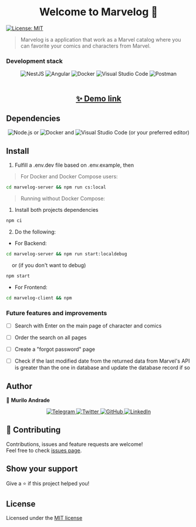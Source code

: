 <h1 align="center">Welcome to Marvelog 👋</h1>
<p>
  <a href="#" target="_blank">
    <img alt="License: MIT" src="https://img.shields.io/badge/License-MIT-yellow.svg" />
  </a>
</p>

> Marvelog is a application that work as a Marvel catalog where you can favorite your comics and characters from Marvel.

### Development stack
<div align="center"> 
  <img alt="NestJS" src="https://img.shields.io/badge/nestjs-%23E0234E.svg?style=for-the-badge&logo=nestjs&logoColor=white" />
  <img alt="Angular" src="https://img.shields.io/badge/angular-%23DD0031.svg?style=for-the-badge&logo=angular&logoColor=white"/>
  <img alt="Docker" src="https://img.shields.io/badge/docker-%230db7ed.svg?style=for-the-badge&logo=docker&logoColor=white"/>
  <img alt="Visual Studio Code" src="https://img.shields.io/badge/VisualStudioCode-0078d7.svg?style=for-the-badge&logo=visual-studio-code&logoColor=white"/>
  <img alt="Postman" src="https://img.shields.io/badge/Postman-FF6C37?style=for-the-badge&logo=postman&logoColor=red" />
</div>

<br />
<div align="center">
  <h2><a href="https://marvelog.muriloandrade.dev" target="_blank">✨ Demo link</a></h2>
</div>
  
## Dependencies
<div align="center">
  <img alt="Node.js" src="https://badges.aleen42.com/src/node.svg" /> or 
  <img alt="Docker" src="https://badges.aleen42.com/src/docker.svg" /> and
  <img alt="Visual Studio Code" src="https://badges.aleen42.com/src/visual_studio_code.svg" /> (or your preferred editor)
</div>

## Install
1. Fulfill a .env.dev file based on .env.example, then

> For Docker and Docker Compose users:

```sh
cd marvelog-server && npm run cs:local
```

> Running without Docker Compose:
1. Install both projects dependencies
```sh
npm ci
```
2. Do the following:
* For Backend:
```sh
cd marvelog-server && npm run start:localdebug
```
&nbsp;&nbsp;&nbsp;&nbsp;or (if you don't want to debug)
```sh
npm start
```

* For Frontend:
```sh
cd marvelog-client && npm
```

### Future features and improvements
- [ ] Search with Enter on the main page of character and comics
- [ ] Order the search on all pages
- [ ] Create a "forgot password" page
- [ ] Check if the last modified date from the returned data from Marvel's API is greater than the one in database and update the database record if so


## Author

👤 **Murilo Andrade**
<div align="center">
  <a href="https://t.me/muriloandrade" target="_blank" title="Telegram">
    <img alt="Telegram" src="https://img.shields.io/badge/Telegram-2CA5E0?style=for-the-badge&logo=telegram&logoColor=white" />
  </a>
  <a href="https://twitter.com/andrademuriilo" target="_blank" title="Twitter">
    <img alt="Twitter" src="https://img.shields.io/badge/@andrademuriilo-%231DA1F2.svg?style=for-the-badge&logo=Twitter&logoColor=white"/>
  </a>
  <a href="https://github.com/muriiloandrade" target="_blank" title="Github">
    <img alt="GitHub" src="https://img.shields.io/badge/github-%23121011.svg?style=for-the-badge&logo=github&logoColor=white"/>
  </a>
  <a href="https://linkedin.com/in/murilo--andrade" target="_blank" title="Linkedin">
    <img alt="LinkedIn" src="https://img.shields.io/badge/linkedin-%230077B5.svg?style=for-the-badge&logo=linkedin&logoColor=white"/>
  </a>
</div>

## 🤝 Contributing

Contributions, issues and feature requests are welcome!<br />Feel free to check [issues page](https://github.com/muriiloandrade/marvelog/issues). 

## Show your support

Give a ⭐️ if this project helped you!

## License

Licensed under the [MIT license](LICENSE)
